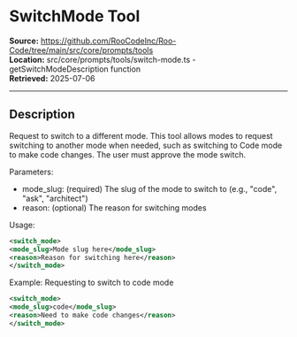 # SwitchMode Tool

**Source:** https://github.com/RooCodeInc/Roo-Code/tree/main/src/core/prompts/tools  
**Location:** src/core/prompts/tools/switch-mode.ts - getSwitchModeDescription function  
**Retrieved:** 2025-07-06

---

## Description

Request to switch to a different mode. This tool allows modes to request switching to another mode when needed, such as switching to Code mode to make code changes. The user must approve the mode switch.

Parameters:
- mode_slug: (required) The slug of the mode to switch to (e.g., "code", "ask", "architect")
- reason: (optional) The reason for switching modes

Usage:
```xml
<switch_mode>
<mode_slug>Mode slug here</mode_slug>
<reason>Reason for switching here</reason>
</switch_mode>
```

Example: Requesting to switch to code mode
```xml
<switch_mode>
<mode_slug>code</mode_slug>
<reason>Need to make code changes</reason>
</switch_mode>
```